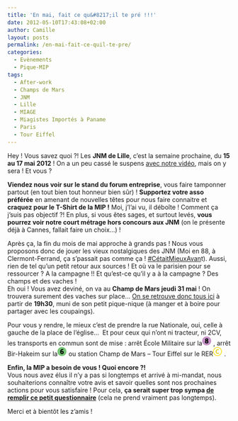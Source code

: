 ```yaml
---
title: 'En mai, fait ce qu&#8217;il te pré !!!'
date: 2012-05-10T17:43:08+02:00
author: Camille
layout: posts
permalink: /en-mai-fait-ce-quil-te-pre/
categories:
  - Evènements
  - Pique-MIP
tags:
  - After-work
  - Champs de Mars
  - JNM
  - Lille
  - MIAGE
  - Miagistes Importés à Paname
  - Paris
  - Tour Eiffel
---
```

<img class="alignleft size-thumbnail wp-image-948" title="JNM2012" src="/assets/uploads/2012/05/JNM2012-150x150.jpg" alt="" srcset="/assets/uploads/2012/05/JNM2012-150x150.jpg 150w, /assets/uploads/2012/05/JNM2012-100x100.jpg 100w" sizes="(max-width: 150px) 100vw, 150px" />Hey ! Vous savez quoi ?! Les **JNM de Lille**, c&#8217;est la semaine prochaine, du **15 au 17 mai 2012** ! On a un peu cassé le suspens <a href="/2012/05/jnm-2012-la-mip-sera-la/" target="_blank">avec notre vidéo</a>, mais on y sera ! Et vous ?

**Viendez nous voir sur le stand du forum entreprise**, vous faire tamponner partout (en tout bien tout honneur bien sûr) ! **Supportez votre asso préférée** en amenant de nouvelles têtes pour nous faire connaitre et **craquez pour le T-Shirt de la MIP !** Moi, j&#8217;l&#8217;ai vu, il déboîte ! Comment ça j&#8217;suis pas objectif ?! En plus, si vous êtes sages, et surtout levés, **vous pourrez voir notre court métrage hors concours aux JNM** (on le présente déjà à Cannes, fallait faire un choix&#8230;) !

Après ça, la fin du mois de mai approche à grands pas ! Nous vous proposons donc de jouer les vieux nostalgiques des JNM (Moi en 88, à Clermont-Ferrand, ça s&#8217;passait pas comme ça ! <a title="#CetaitMieuxAvant" href="https://twitter.com/#!/search/%23CetaitMieuxAvant" target="_blank">#CétaitMieuxAvan</a>t). Aussi, rien de tel qu&#8217;un petit retour aux sources ! Et où va le parisien pour se ressourcer ? A la campagne !! Et qu&#8217;est-ce qu&#8217;il y a à la campagne ? Des champs et des vaches !  
Eh oui ! Vous avez deviné, on va au **Champ de Mars jeudi 31 mai** ! On trouvera surement des vaches sur place&#8230; <a title="Ici, on se retrouve ici !" href="https://maps.google.fr/maps?q=champ+de+mars&hl=fr&fb=1&gl=fr&hq=champ+de+mars&hnear=champ+de+mars&cid=0,0,10881475996796617246&t=m&z=16&iwloc=A" target="_blank">On se retrouve donc tous ici</a> à partir de **19h30**, muni de son petit pique-nique (à manger et à boire pour partager avec les coupaings).

Pour vous y rendre, le mieux c&#8217;est de prendre la rue Nationale, oui, celle à gauche de la place de l&#8217;église&#8230;  Et pour ceux qui n&#8217;ont ni tracteur, ni 2CV, les transports en commun sont de mise : arrêt École Militaire sur la<img class="alignnone size-full wp-image-277" title="m8" src="/assets/uploads/2010/10/m8.gif" alt="" width="21" height="21" /> , arrêt Bir-Hakeim sur la<img class="alignnone size-full wp-image-274" title="m6" src="/assets/uploads/2010/10/m6.gif" alt="" width="21" height="21" /> ou station Champ de Mars &#8211; Tour Eiffel sur le RER<img class="alignnone size-full wp-image-932" title="RER_C-21" src="/assets/uploads/2012/04/RER_C-21.gif" alt="" width="21" height="21" /> ‎.

**Enfin, la MIP a besoin de vous ! Quoi encore ?!**  
Vous nous avez élus il n&#8217;y a pas si longtemps et arrivé à mi-mandat, nous souhaiterions connaître votre avis et savoir quelles sont nos prochaines actions pour vous satisfaire ! Pour cela, **ça serait super trop sympa <a title="Petit bilan par les adhérents…" href="/petit-bilan-par-les-adherents/" target="_blank">de remplir ce petit questionnaire</a>** (cela ne prend vraiment pas longtemps).

Merci et à bientôt les z’amis !
